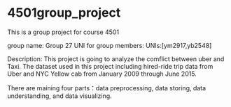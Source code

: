 # 4501group_project
This is a group project for course 4501

group name: Group 27
UNI for group members: UNIs:[ym2917,yb2548]

Description: 
This project is going to analyze the comflict between uber and Taxi. The dataset used in this project including hired-ride trip data from Uber and NYC Yellow cab from January 2009 through June 2015.

There are maining four parts：data preprocessing, data storing, data understanding, and data visualizing.
